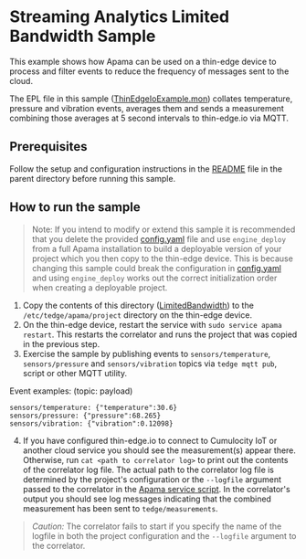 # Streaming Analytics Limited Bandwidth Sample

This example shows how Apama can be used on a thin-edge device to process and
filter events to reduce the frequency of messages sent to the cloud.

The EPL file in this sample
([ThinEdgeIoExample.mon](monitors/ThinEdgeIoExample.mon)) collates temperature,
pressure and vibration events, averages them and sends a measurement combining
those averages at 5 second intervals to thin-edge.io via MQTT.

## Prerequisites
Follow the setup and configuration instructions in the [README](../README.md)
file in the parent directory before running this sample.

## How to run the sample

> Note: If you intend to modify or extend this sample it is recommended that
> you delete the provided [config.yaml](config.yaml) file and use
> `engine_deploy` from a full Apama installation to build a deployable version
> of your project which you then copy to the thin-edge device. This is because
> changing this sample could break the configuration in
> [config.yaml](config.yaml) and using `engine_deploy` works out the
> correct initialization order when creating a deployable project.

1. Copy the contents of this directory ([LimitedBandwidth](./)) to the
`/etc/tedge/apama/project` directory on the thin-edge device.
2. On the thin-edge device, restart the service with `sudo service apama
restart`. This restarts the correlator and runs the project that was copied
in the previous step.
3. Exercise the sample by publishing events to `sensors/temperature`,
`sensors/pressure` and `sensors/vibration` topics via `tedge mqtt pub`, script
or other MQTT utility.

Event examples: (topic: payload)
```
sensors/temperature: {"temperature":30.6}
sensors/pressure: {"pressure":68.265}
sensors/vibration: {"vibration":0.12098}
```

4. If you have configured thin-edge.io to connect to Cumulocity IoT or another
cloud service you should see the measurement(s) appear there.
Otherwise, run `cat <path to correlator log>` to print out the contents of
the correlator log file. The actual path to the correlator log file is
determined by the project's configuration or the `--logfile` argument passed
to the correlator in the [Apama service script](../src/service/apama). In the
correlator's output you should see log messages indicating that the combined
measurement has been sent to `tedge/measurements`.
> _Caution:_ The correlator fails to start if you specify the name of the
> logfile in both the project configuration and the `--logfile` argument to
> the correlator.
